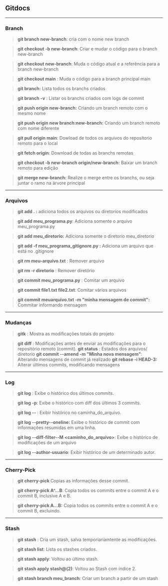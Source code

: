 ##  Gitdocs

----------------------------------------------------------------
### Branch
> **git branch new-branch**: cria com o nome new branch

>**git checkout -b new-branch**: Criar e mudar o código para o branch 
new-branch 

> **git checkout new-branch**: Muda o código atual e a referência
para a branch new-branch

> **git checkout main** : Muda o código para a branch principal 
main

> **git branch:** Lista todos os branchs criados

> **git branch -v** : Listar os branchs criados com logs de commit

> **git push origin new-branch:** Criando um branch remoto
com o mesmo nome

>**git push origin new branch:new-branch:** Criando um branch remoto
com nome diferente

> **git pull origin main**: Dowload de todos os arquivos do repositorio
remoto para o local

> **git fetch origin**: Download de todas as branchs remotas 

> **git checkout -b new-branch origin/new-branch:** Baixar um branch
remoto para edição

> **git merge new-branch:** Realize o merge entre os branchs, ou seja
juntar o ramo na árvore principal
-----------------------------------------------------------
### Arquivos

> **git add . :** adiciona todos os arquivos ou diretorios modificados

 > **git add meu_programa.py**: Adiciona somente o arquivo
 meu_programa.py
 
> **git add meu_diretorio:** Adiciona somente o diretorio 
meu_diretorio

> **git add -f meu_programa_gitignore.py :** Adiciona um arquivo
que está no .gitignore

> **git rm meu-arquivo.txt** : Remover arquivo

> **git rm -r diretorio** : Remover diretório

> **git commit meu_programa.py** : Comitar um arquivo

> **git commit file1.txt file2.txt**: Comitar vários arquivos

> **git commit meuarquivo.txt -m "minha mensagem de commit":** Commitar
informando  mensagem
-------------------------------------------------------------
### Mudanças 

> **gitk** : Mostra as modificações totais do projeto

 > **git diff** : Modificações antes de enviar as modificações 
 para o repositório remoto (commit).
 > **git status** : Estados dos arquivos/ diretorio
 > **git commit --amend -m "Minha nova mensagem"**: Alterando mensagens
 de commit já realizado
 > **git rebase -i HEAD-3:** Alterar últimos commits, modificando 
 mensagens 
 --------------------------------------------------------------
### Log

> **git log** : Exibe o histórico dos últimos commits.

> **git log -p**: Exibe o histórico com diff dos últimos 3 commits.

> **git log -- <caminho do arquivo>**: Exibir histórico no 
caminha_do_arquivo.

> **git log --pretty--oneline:** Exiibe o histórico de commit com 
informações resumidas em uma linha.

> **git log --diff-filter--M <caminho_do_arquivo>**: Exibe o histórico
de modificações de um arquivo

> **git log --author-usuario**: Exibir histórico de um determinado autor.

----------------------------------------------------------------
###  Cherry-Pick

> **git cherry-pick <commit-id>** Copias as informações desse commit.

> **git cherry-pick A^...B**: Copia todos os commits entre
o commit A e o commit B, inclusive A e B.

> **git cherry-pick A...B:** Copia todos os commits entre o commit
A e o commit B, excluindo.

--------------------------------------------------------------
### Stash 

> **git stash** : Cria um stash, salva temporiariamtente as 
modificações.

> **git stash list**: Lista os stashes criados.

> **git stash apply**: Voltou ao último stash.

> **git stash apply stash@(2)**: Voltou ao Stash com índice 2.

> **git stash branch meu_branch**: Criar um branch a partir de um
stash 